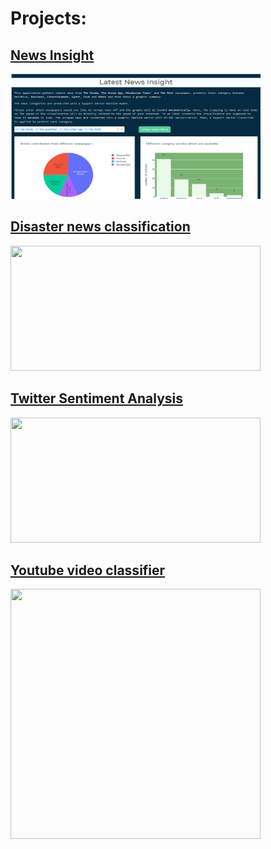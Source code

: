 # Projects:

## [News Insight](https://github.com/mohitnagarkotibca/Projects/tree/master/News_Insight)

<img src ='https://github.com/mohitnagarkotibca/Projects/blob/master/images/1.png?raw=true' width=400 height=200 href='https://github.com/mohitnagarkotibca/Projects/tree/master/News_Insight'>

## [Disaster news classification](https://github.com/mohitnagarkotibca/Projects/tree/master/Disaster_news_classfier)

<img src ='https://miro.medium.com/max/700/0*z9jqZsQ7JSTZGSZz.jpg?raw=true' width=400 height=200>

## [Twitter Sentiment Analysis](https://github.com/mohitnagarkotibca/Projects/tree/master/Twitter_Sentiment_Analysis)

<img src ='https://miro.medium.com/max/2600/1*AbX-MNv3wuo0gVTGhOVZsA.jpeg' width=400 height=200>

## [Youtube video classifier](https://github.com/mohitnagarkotibca/Projects/tree/master/youtube_video_classifier)

<img src ='https://yt3.ggpht.com/ytc/AAUvwnhRCS00s226UbsoI2uhe2XFedXEIBw9jaOtstvTo08=s88-c-k-c0x00ffffff-no-rj' width=400 height=400>
